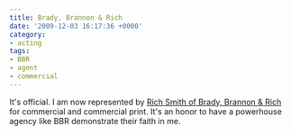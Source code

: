 ```yaml
---
title: Brady, Brannon & Rich
date: '2009-12-03 16:17:36 +0000'
category:
- acting
tags:
- BBR
- agent
- commercial
---
```


It's official. I am now represented by [Rich Smith of Brady, Brannon &
Rich](https://bbrtalentagency.com) for commercial and commercial print. It's an
honor to have a powerhouse agency like BBR demonstrate their faith in me.
